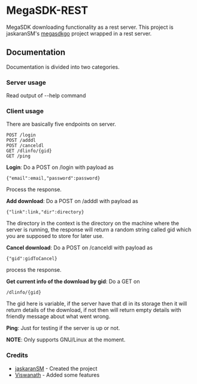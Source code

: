 # MegaSDK-REST 
MegaSDK downloading functionality as a rest server. This project is jaskaranSM's [megasdkgo](https://github.com/jaskaranSM/megasdkgo) project wrapped in a rest server.

## Documentation
Documentation is divided into two categories.

### Server usage
Read output of --help command

### Client usage
There are basically five endpoints on server.
```
POST /login
POST /adddl
POST /canceldl
GET /dlinfo/{gid}
GET /ping
```

**Login**: 
Do a POST on /login with payload as
``` 
{"email":email,"password":password}
```
Process the response.

**Add download**:
Do a POST on /adddl with payload as 
```
{"link":link,"dir":directory}
```
The directory in the context is the directory on the machine where the server is running, the response will return a random string called gid which you are supposed to store for later use.

**Cancel download**:
Do a POST on /canceldl with payload as 
```
{"gid":gidToCancel}
```
process the response.

**Get current info of the download by gid**:
Do a GET on 
```
/dlinfo/{gid}
``` 
The gid here is variable, if the server have that dl in its storage then it will return details of the download, if not then will return empty details with friendly message about what went wrong.

**Ping**: 
Just for testing if the server is up or not.

**NOTE**: 
Only supports GNU/Linux at the moment.

### Credits
- [jaskaranSM](https://github.com/jaskaranSM) - Created the project
- [Viswanath](https://github.com/ViswanathBalusu) - Added some features
